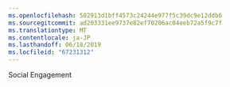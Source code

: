 ```yaml
---
ms.openlocfilehash: 502913d1bff4573c24244e977f5c39dc9e12ddb6
ms.sourcegitcommit: ad203331ee9737e82ef70206ac04eeb72a5f9c7f
ms.translationtype: MT
ms.contentlocale: ja-JP
ms.lasthandoff: 06/18/2019
ms.locfileid: "67231312"
---
```

Social Engagement